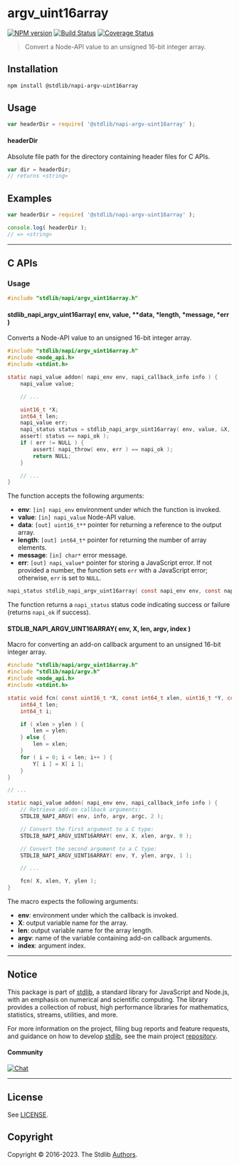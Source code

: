 <!--

@license Apache-2.0

Copyright (c) 2022 The Stdlib Authors.

Licensed under the Apache License, Version 2.0 (the "License");
you may not use this file except in compliance with the License.
You may obtain a copy of the License at

   http://www.apache.org/licenses/LICENSE-2.0

Unless required by applicable law or agreed to in writing, software
distributed under the License is distributed on an "AS IS" BASIS,
WITHOUT WARRANTIES OR CONDITIONS OF ANY KIND, either express or implied.
See the License for the specific language governing permissions and
limitations under the License.

-->

# argv_uint16array

[![NPM version][npm-image]][npm-url] [![Build Status][test-image]][test-url] [![Coverage Status][coverage-image]][coverage-url] <!-- [![dependencies][dependencies-image]][dependencies-url] -->

> Convert a Node-API value to an unsigned 16-bit integer array.

<!-- Section to include introductory text. Make sure to keep an empty line after the intro `section` element and another before the `/section` close. -->

<section class="intro">

</section>

<!-- /.intro -->

<!-- Package usage documentation. -->

<section class="installation">

## Installation

```bash
npm install @stdlib/napi-argv-uint16array
```

</section>

<section class="usage">

## Usage

```javascript
var headerDir = require( '@stdlib/napi-argv-uint16array' );
```

#### headerDir

Absolute file path for the directory containing header files for C APIs.

```javascript
var dir = headerDir;
// returns <string>
```

</section>

<!-- /.usage -->

<!-- Package usage notes. Make sure to keep an empty line after the `section` element and another before the `/section` close. -->

<section class="notes">

</section>

<!-- /.notes -->

<!-- Package usage examples. -->

<section class="examples">

## Examples

```javascript
var headerDir = require( '@stdlib/napi-argv-uint16array' );

console.log( headerDir );
// => <string>
```

</section>

<!-- /.examples -->

<!-- C interface documentation. -->

* * *

<section class="c">

## C APIs

<!-- Section to include introductory text. Make sure to keep an empty line after the intro `section` element and another before the `/section` close. -->

<section class="intro">

</section>

<!-- /.intro -->

<!-- C usage documentation. -->

<section class="usage">

### Usage

```c
#include "stdlib/napi/argv_uint16array.h"
```

#### stdlib_napi_argv_uint16array( env, value, \*\*data, \*length, \*message, \*err )

Converts a Node-API value to an unsigned 16-bit integer array.

```c
#include "stdlib/napi/argv_uint16array.h"
#include <node_api.h>
#include <stdint.h>

static napi_value addon( napi_env env, napi_callback_info info ) {
    napi_value value;

    // ...

    uint16_t *X;
    int64_t len;
    napi_value err;
    napi_status status = stdlib_napi_argv_uint16array( env, value, &X, &len, "Must be a typed array.", &err );
    assert( status == napi_ok );
    if ( err != NULL ) {
        assert( napi_throw( env, err ) == napi_ok );
        return NULL;
    }

    // ...
}
```

The function accepts the following arguments:

-   **env**: `[in] napi_env` environment under which the function is invoked.
-   **value**: `[in] napi_value` Node-API value.
-   **data**: `[out] uint16_t**` pointer for returning a reference to the output array.
-   **length**: `[out] int64_t*` pointer for returning the number of array elements.
-   **message**: `[in] char*` error message.
-   **err**: `[out] napi_value*` pointer for storing a JavaScript error. If not provided a number, the function sets `err` with a JavaScript error; otherwise, `err` is set to `NULL`.

```c
napi_status stdlib_napi_argv_uint16array( const napi_env env, const napi_value value, uint16_t **data, int64_t *length, const char *message, napi_value *err );
```

The function returns a `napi_status` status code indicating success or failure (returns `napi_ok` if success).

#### STDLIB_NAPI_ARGV_UINT16ARRAY( env, X, len, argv, index )

Macro for converting an add-on callback argument to an unsigned 16-bit integer array.

```c
#include "stdlib/napi/argv_uint16array.h"
#include "stdlib/napi/argv.h"
#include <node_api.h>
#include <stdint.h>

static void fcn( const uint16_t *X, const int64_t xlen, uint16_t *Y, const int64_t ylen ) {
    int64_t len;
    int64_t i;

    if ( xlen > ylen ) {
        len = ylen;
    } else {
        len = xlen;
    }
    for ( i = 0; i < len; i++ ) {
        Y[ i ] = X[ i ];
    }
}

// ...

static napi_value addon( napi_env env, napi_callback_info info ) {
    // Retrieve add-on callback arguments:
    STDLIB_NAPI_ARGV( env, info, argv, argc, 2 );

    // Convert the first argument to a C type:
    STDLIB_NAPI_ARGV_UINT16ARRAY( env, X, xlen, argv, 0 );

    // Convert the second argument to a C type:
    STDLIB_NAPI_ARGV_UINT16ARRAY( env, Y, ylen, argv, 1 );

    // ...

    fcn( X, xlen, Y, ylen );
}
```

The macro expects the following arguments:

-   **env**: environment under which the callback is invoked.
-   **X**: output variable name for the array.
-   **len**: output variable name for the array length.
-   **argv**: name of the variable containing add-on callback arguments.
-   **index**: argument index.

</section>

<!-- /.usage -->

<!-- C API usage notes. Make sure to keep an empty line after the `section` element and another before the `/section` close. -->

<section class="notes">

</section>

<!-- /.notes -->

<!-- C API usage examples. -->

<section class="examples">

</section>

<!-- /.examples -->

</section>

<!-- /.c -->

<!-- Section to include cited references. If references are included, add a horizontal rule *before* the section. Make sure to keep an empty line after the `section` element and another before the `/section` close. -->

<section class="references">

</section>

<!-- /.references -->

<!-- Section for related `stdlib` packages. Do not manually edit this section, as it is automatically populated. -->

<section class="related">

</section>

<!-- /.related -->

<!-- Section for all links. Make sure to keep an empty line after the `section` element and another before the `/section` close. -->


<section class="main-repo" >

* * *

## Notice

This package is part of [stdlib][stdlib], a standard library for JavaScript and Node.js, with an emphasis on numerical and scientific computing. The library provides a collection of robust, high performance libraries for mathematics, statistics, streams, utilities, and more.

For more information on the project, filing bug reports and feature requests, and guidance on how to develop [stdlib][stdlib], see the main project [repository][stdlib].

#### Community

[![Chat][chat-image]][chat-url]

---

## License

See [LICENSE][stdlib-license].


## Copyright

Copyright &copy; 2016-2023. The Stdlib [Authors][stdlib-authors].

</section>

<!-- /.stdlib -->

<!-- Section for all links. Make sure to keep an empty line after the `section` element and another before the `/section` close. -->

<section class="links">

[npm-image]: http://img.shields.io/npm/v/@stdlib/napi-argv-uint16array.svg
[npm-url]: https://npmjs.org/package/@stdlib/napi-argv-uint16array

[test-image]: https://github.com/stdlib-js/napi-argv-uint16array/actions/workflows/test.yml/badge.svg?branch=v0.0.1
[test-url]: https://github.com/stdlib-js/napi-argv-uint16array/actions/workflows/test.yml?query=branch:v0.0.1

[coverage-image]: https://img.shields.io/codecov/c/github/stdlib-js/napi-argv-uint16array/main.svg
[coverage-url]: https://codecov.io/github/stdlib-js/napi-argv-uint16array?branch=main

<!--

[dependencies-image]: https://img.shields.io/david/stdlib-js/napi-argv-uint16array.svg
[dependencies-url]: https://david-dm.org/stdlib-js/napi-argv-uint16array/main

-->

[chat-image]: https://img.shields.io/gitter/room/stdlib-js/stdlib.svg
[chat-url]: https://gitter.im/stdlib-js/stdlib/

[stdlib]: https://github.com/stdlib-js/stdlib

[stdlib-authors]: https://github.com/stdlib-js/stdlib/graphs/contributors

[stdlib-license]: https://raw.githubusercontent.com/stdlib-js/napi-argv-uint16array/main/LICENSE

</section>

<!-- /.links -->
